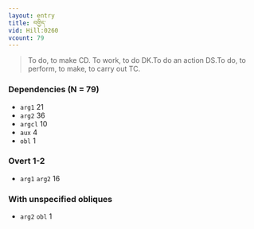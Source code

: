 ```yaml
---
layout: entry
title: བགྱིད་
vid: Hill:0260
vcount: 79
---
```

> To do, to make CD\. To work, to do DK\.To do an action DS\.To do, to perform, to make, to carry out TC\.


### Dependencies (N = 79)
* `arg1` 21
* `arg2` 36
* `argcl` 10
* `aux` 4
* `obl` 1


### Overt 1-2
* `arg1` `arg2` 16


### With unspecified obliques
* `arg2` `obl` 1
